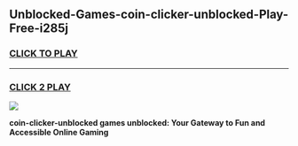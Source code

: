 
## Unblocked-Games-coin-clicker-unblocked-Play-Free-i285j
<h3>
<a href="https://premium76.site?title=coin-clicker-unblocked&ref=23A">CLICK TO PLAY</a></h3>
<hr>

<h3>
<a href="https://premium76.site?title=coin-clicker-unblocked&ref=23A">CLICK 2 PLAY</a>
  
</h3>

<a href="https://premium76.site?title=coin-clicker-unblocked&ref=23A"><img src="https://clearcache.store/games.png"></a>


**coin-clicker-unblocked games unblocked: Your Gateway to Fun and Accessible Online Gaming**
